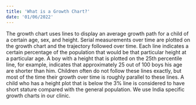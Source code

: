 ```yaml
---
title: 'What is a Growth Chart?'
date: '01/06/2022'
---
```

The growth chart uses lines to display an average growth path for a child of a certain age, sex, and height. Serial measurements over time are plotted on the growth chart and the trajectory followed over time. Each line indicates a certain percentage of the population that would be that particular height at a particular age. A boy with a height that is plotted on the 25th percentile line, for example, indicates that approximately 25 out of 100 boys his age are shorter than him. Children often do not follow these lines exactly, but most of the time their growth over time is roughly parallel to these lines. A child who has a height plot that is below the 3% line is considered to have short stature compared with the general population. 
We use India specific growth charts in our clinic.